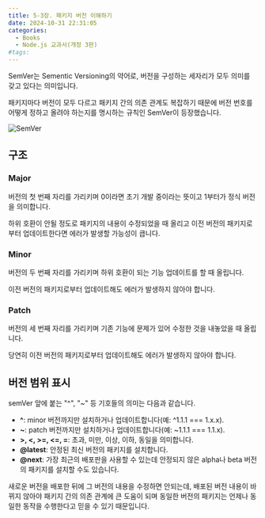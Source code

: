 ```yaml
---
title: 5-3장. 패키지 버전 이해하기
date: 2024-10-31 22:31:05
categories:
  - Books
  - Node.js 교과서(개정 3판)
#tags:
---
```

SemVer는 Sementic Versioning의 약어로, 버전을 구성하는 세자리가 모두 의미를 갖고 있다는 의미입니다.

패키지마다 버전이 모두 다르고 패키지 간의 의존 관계도 복잡하기 때문에 버전 번호를 어떻게 정하고 올려야 하는지를 명시하는 규칙인 SemVer이 등장했습니다.

![SemVer](/images/semver.png)

## 구조

### Major

버전의 첫 번째 자리를 가리키며 0이라면 초기 개발 중이라는 뜻이고 1부터가 정식 버전을 의미합니다.

하위 호환이 안될 정도로 패키지의 내용이 수정되었을 때 올리고 이전 버전의 패키지로부터 업데이트한다면 에러가 발생할 가능성이 큽니다.

### Minor

버전의 두 번째 자리를 가리키며 하위 호환이 되는 기능 업데이트를 할 때 올립니다.

이전 버전의 패키지로부터 업데이트해도 에러가 발생하지 않아야 합니다.

### Patch

버전의 세 번째 자리를 가리키며 기존 기능에 문제가 있어 수정한 것을 내놓았을 때 올립니다.

당연히 이전 버전의 패키지로부터 업데이트해도 에러가 발생하지 않아야 합니다.

## 버전 범위 표시

semVer 앞에 붙는 "^", "~" 등 기호들의 의미는 다음과 같습니다.

- **^**: minor 버전까지만 설치하거나 업데이트합니다(예: ^1.1.1 === 1.x.x).
- **~**: patch 버전까지만 설치하거나 업데이트합니다(예: ~1.1.1 === 1.1.x).
- **\>, \<, \>=, \<=, =**: 초과, 미만, 이상, 이하, 동일을 의미합니다.
- **@latest**: 안정된 최신 버전의 패키지를 설치합니다.
- **@next**: 가장 최근의 배포판을 사용할 수 있는데 안정되지 않은 alpha나 beta 버전의 패키지를 설치할 수도 있습니다.

새로운 버전을 배포한 뒤에 그 버전의 내용을 수정하면 안되는데, 배포된 버전 내용이 바뀌지 않아야 패키지 간의 의존 관계에 큰 도움이 되며 동일한 버전의 패키지는 언제나 동일한 동작을 수행한다고 믿을 수 있기 때문입니다.